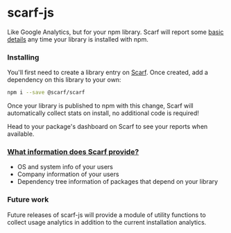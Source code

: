 # scarf-js

Like Google Analytics, but for your npm library. Scarf will report some [basic details](#provided-data) any time your library is installed with npm.

### Installing

You'll first need to create a library entry on [Scarf](https://scarf.sh). Once created, add
a dependency on this library to your own:

```bash
npm i --save @scarf/scarf
```

Once your library is published to npm with this change, Scarf will automatically
collect stats on install, no additional code is required!

Head to your package's dashboard on Scarf to see your reports when available.

### [What information does Scarf provide?](#provided-data)

- OS and system info of your users
- Company information of your users
- Dependency tree information of packages that depend on your library

### Future work

Future releases of scarf-js will provide a module of utility functions to collect usage analytics in addition to the 
current installation analytics. 
